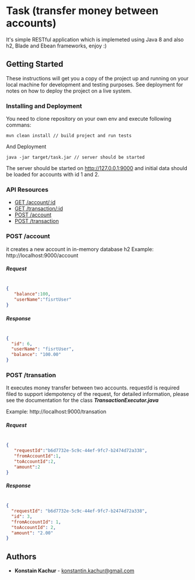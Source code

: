 # Task (transfer money between accounts)

It's simple RESTful application which is implemeted using Java 8 and also h2, Blade and Ebean frameworks, enjoy :)

## Getting Started

These instructions will get you a copy of the project up and running on your local machine for development and testing purposes. See deployment for notes on how to deploy the project on a live system.

### Installing and Deployment

You need to clone repository on your own env and execute following commans:

```
mvn clean install // build project and run tests
```

And Deployment

```
java -jar target/task.jar // server should be started
```
The server should be started on http://127.0.0.1:9000 and initial data should be loaded for accounts with id 1 and 2.

### API Resources
  - [GET /account/:id](#/account/:id)
  - [GET /transaction/:id](#/transaction/:id)
  - [POST /account](#/account)
  - [POST /transaction](#/transaction)

### POST /account
it creates a new account in in-memory database h2  Example: http://localhost:9000/account

##### Request
#
``` json
{
   "balance":100,
   "userName":"fisrtUser"
}
```
##### Response
#
``` json
{
  "id": 6,
  "userName": "fisrtUser",
  "balance": "100.00"
}
```

### POST /transation
It executes money transfer between two accounts. requestId is required filed to support idempotency of the request, for detailed information, please see the documentation for the class **_TransactionExecutor.java_**

Example: http://localhost:9000/transation
##### Request
#
``` json
{
   "requestId":"b6d7732e-5c9c-44ef-9fc7-b2474d72a338",
   "fromAccountId":1,
   "toAccountId":2,
   "amount":2
}
```
##### Response
#
``` json
{
  "requestId": "b6d7732e-5c9c-44ef-9fc7-b2474d72a338",
  "id": 3,
  "fromAccountId": 1,
  "toAccountId": 2,
  "amount": "2.00"
}
```


## Authors

* **Konstain Kachur** - konstantin.kachur@gmail.com

